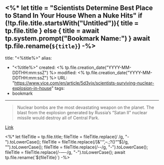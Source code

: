 <%*
let title = "Scientists Determine Best Place to Stand In Your House When a Nuke Hits"
if (!tp.file.title.startsWith("Untitled")){
	title = tp.file.title
} else {
	title = await tp.system.prompt("Bookmark Name:")
}
await tp.file.rename(`${title}`)
-%>
---
title: "<%title%>"
alias:
- "<%title%>"
created: <% tp.file.creation_date("YYYY-MM-DDTHH:mm:ssZ") %>
modified: <% tp.file.creation_date("YYYY-MM-DDTHH:mm:ssZ") %>
URL:  "https://www.vice.com/en/article/5d3vjx/scientists-surviving-nuclear-explosion-in-house"
tags:
- bookmark
---

> Nuclear bombs are the most devastating weapon on the planet. The blast from the explosion generated by Russia’s “Satan II” nuclear missile would destroy all of Central Park.

[Link](https://www.vice.com/en/article/5d3vjx/scientists-surviving-nuclear-explosion-in-house)

<%*
let fileTitle = tp.file.title;
fileTitle = fileTitle.replace(/ /g, "-").toLowerCase();
fileTitle = fileTitle.replace(/[&'’‘’,–.;?()“”$]/g, "").toLowerCase();
fileTitle = fileTitle.replace(/--/g, "-").toLowerCase();
fileTitle = fileTitle.replace(/-—-/g, "-").toLowerCase();
await tp.file.rename(`${fileTitle}`)
-%>